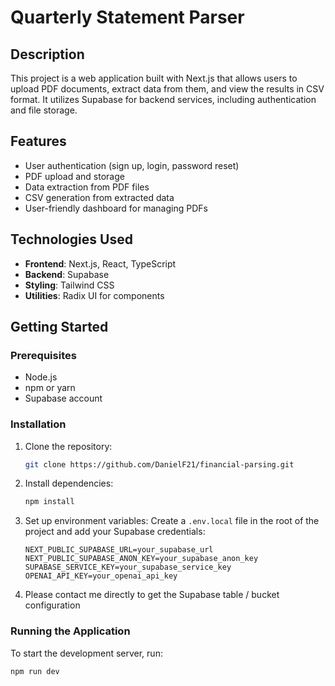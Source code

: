 # Quarterly Statement Parser

## Description  
This project is a web application built with Next.js that allows users to upload PDF documents, extract data from them, and view the results in CSV format. It utilizes Supabase for backend services, including authentication and file storage.

## Features
- User authentication (sign up, login, password reset)
- PDF upload and storage
- Data extraction from PDF files
- CSV generation from extracted data
- User-friendly dashboard for managing PDFs

## Technologies Used
- **Frontend**: Next.js, React, TypeScript
- **Backend**: Supabase
- **Styling**: Tailwind CSS
- **Utilities**: Radix UI for components

## Getting Started

### Prerequisites
- Node.js
- npm or yarn
- Supabase account

### Installation
1. Clone the repository:
   ```bash
   git clone https://github.com/DanielF21/financial-parsing.git
   ```

2. Install dependencies:
   ```bash
   npm install
   ```

3. Set up environment variables:
   Create a `.env.local` file in the root of the project and add your Supabase credentials:
   ```plaintext
   NEXT_PUBLIC_SUPABASE_URL=your_supabase_url
   NEXT_PUBLIC_SUPABASE_ANON_KEY=your_supabase_anon_key
   SUPABASE_SERVICE_KEY=your_supabase_service_key
   OPENAI_API_KEY=your_openai_api_key
   ```

4. Please contact me directly to get the Supabase table / bucket configuration


### Running the Application
To start the development server, run:
```bash
npm run dev
```

